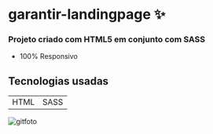 # garantir-landingpage ✨

### Projeto criado com HTML5 em conjunto com SASS

+ 100% Responsivo

## Tecnologias usadas

<table>
<tr>
<td>
HTML
</td>
<td>
SASS
</td>
</tr>
</table>


![gitfoto](https://user-images.githubusercontent.com/54215624/127075493-7f5cd5af-b695-4ca0-9ca9-8b61467bc215.png)
